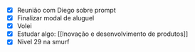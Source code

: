 
- [x] Reunião com Diego sobre prompt
- [x] Finalizar modal de aluguel
- [x] Volei
- [x] Estudar algo: [[Inovação e desenvolvimento de produtos]]
- [x] Nivel 29 na smurf

